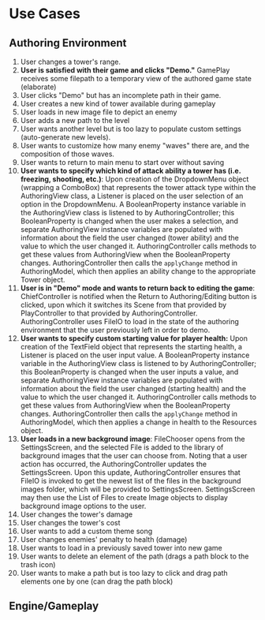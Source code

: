 # Use Cases
## Authoring Environment
1. User changes a tower's range. 
2. **User is satisfied with their game and clicks "Demo."** GamePlay receives some filepath to a temporary view of the authored game state (elaborate)
3. User clicks "Demo" but has an incomplete path in their game. 
4.  User creates a new kind of tower available during gameplay
5.  User loads in new image file to depict an enemy 
6.  User adds a new path to the level
7.  User wants another level but is too lazy to populate custom settings (auto-generate new levels).
8.  User wants to customize how many enemy "waves" there are, and the composition of those waves. 
9. User wants to return to main menu to start over without saving
10. **User wants to specify which kind of attack ability a tower has (i.e. freezing, shooting, etc.)**: Upon creation of the DropdownMenu object (wrapping a ComboBox) that represents the tower attack type within the AuthoringView class, a Listener is placed on the user selection of an option in the DropdownMenu. A BooleanProperty instance variable in the AuthoringView class is listened to by AuthoringController; this BooleanProperty is changed when the user makes a selection, and separate AuthoringView instance variables are populated with information about the field the user changed (tower ability) and the value to which the user changed it. AuthoringController calls methods to get these values from AuthoringView when the BooleanProperty changes. AuthoringController then calls the `applyChange` method in AuthoringModel, which then applies an ability change to the appropriate Tower object.  
11. **User is in "Demo" mode and wants to return back to editing the game**: ChiefController is notified when the Return to Authoring/Editing button is clicked, upon which it switches its Scene from that provided by PlayController to that provided by AuthoringController. AuthoringController uses FileIO to load in the state of the authoring environment that the user previously left in order to demo. 
12. **User wants to specify custom starting value for player health:** Upon creation of the TextField object that represents the starting health, a Listener is placed on the user input value. A BooleanProperty instance variable in the AuthoringView class is listened to by AuthoringController; this BooleanProperty is changed when the user inputs a value, and separate AuthoringView instance variables are populated with information about the field the user changed (starting health) and the value to which the user changed it. AuthoringController calls methods to get these values from AuthoringView when the BooleanProperty changes. AuthoringController then calls the `applyChange` method in AuthoringModel, which then applies a change in health to the Resources object.  
13. **User loads in a new background image**: FileChooser opens from the SettingsScreen, and the selected File is added to the library of background images that the user can choose from. Noting that a user action has occurred, the AuthoringController updates the SettingsScreen. Upon this update, AuthoringController ensures that FileIO is invoked to get the newest list of the files in the background images folder, which will be provided to SettingsScreen. SettingsScreen may then use the List of Files to create Image objects to display background image options to the user. 
14. User changes the tower's damage 
15. User changes the tower's cost 
16. User wants to add a custom theme song
17. User changes enemies' penalty to health (damage)
18. User wants to load in a previously saved tower into new game
19. User wants to delete an element of the path (drags a path block to the trash icon)
20. User wants to make a path but is too lazy to click and drag path elements one by one (can drag the path block)

## Engine/Gameplay